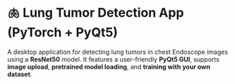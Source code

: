 # 🫁 Lung Tumor Detection App (PyTorch + PyQt5)

A desktop application for detecting lung tumors in chest Endoscope images using a **ResNet50** model. It features a user-friendly **PyQt5 GUI**, supports **image upload**, **pretrained model loading**, and **training with your own dataset**.
